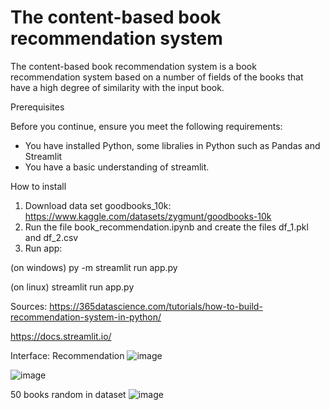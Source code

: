 # The content-based book recommendation system

The content-based book recommendation system is a book recommendation system based on a number of fields of the books that have a high degree of similarity with the input book.

Prerequisites

Before you continue, ensure you meet the following requirements:

* You have installed Python, some libralies in Python such as Pandas and Streamlit
* You have a basic understanding of streamlit.

How to install
1. Download data set goodbooks_10k:
https://www.kaggle.com/datasets/zygmunt/goodbooks-10k
2. Run the file book_recommendation.ipynb and create the files df_1.pkl and df_2.csv
3. Run app:

(on windows) py -m streamlit run app.py

(on linux) streamlit run app.py
   
  
  
Sources:
https://365datascience.com/tutorials/how-to-build-recommendation-system-in-python/

https://docs.streamlit.io/

Interface:
Recommendation
![image](https://github.com/Hainguyendangduc/BookRecommendation/assets/77379426/cbdc128d-db41-43bb-b628-53ffad954bc5)

![image](https://github.com/Hainguyendangduc/BookRecommendation/assets/77379426/25ccf8a9-cf61-42bb-b9fd-c37f299e997a)

50 books random in dataset
![image](https://github.com/Hainguyendangduc/BookRecommendation/assets/77379426/c1630632-f6e1-43af-84ae-856b198844af)
